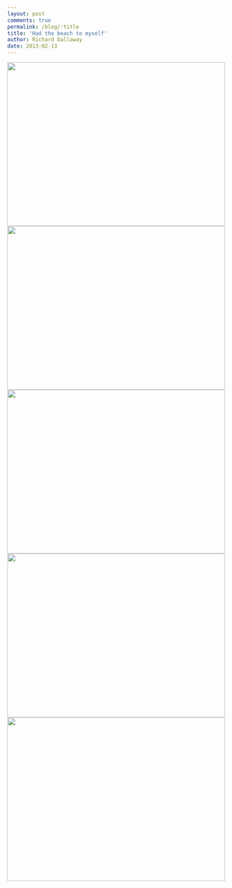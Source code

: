 ```yaml
---
layout: post
comments: true
permalink: /blog/:title
title: 'Had the beach to myself'
author: Richard Dallaway
date: 2013-02-13
---
```


<div><a href="//static.skitters.dallaway.com/2013-02-13 07.34.03.jpg"><img width="500" src="//static.skitters.dallaway.com/2013-02-13 07.34.03.jpg.500.jpg" height="375"></a></div><div><a href="//static.skitters.dallaway.com/2013-02-13 07.38.08.jpg"><img width="500" src="//static.skitters.dallaway.com/2013-02-13 07.38.08.jpg.500.jpg" height="375"></a></div><div><a href="//static.skitters.dallaway.com/2013-02-13 07.39.38-1.jpg"><img width="500" src="//static.skitters.dallaway.com/2013-02-13 07.39.38-1.jpg.500.jpg" height="375"></a></div><div><a href="//static.skitters.dallaway.com/2013-02-13 07.41.01.jpg"><img width="500" src="//static.skitters.dallaway.com/2013-02-13 07.41.01.jpg.500.jpg" height="375"></a></div><div><a href="//static.skitters.dallaway.com/2013-02-13 08.10.03.jpg"><img width="500" src="//static.skitters.dallaway.com/2013-02-13 08.10.03.jpg.500.jpg" height="375"></a></div>


      
    
